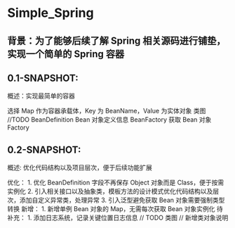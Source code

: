 # Simple_Spring
## 背景：为了能够后续了解 Spring 相关源码进行铺垫，实现一个简单的 Spring 容器

## 0.1-SNAPSHOT: 
  
  概述：实现最简单的容器
  
  选择 Map 作为容器承载体，Key 为 BeanName，Value 为实体对象
  类图 //TODO
  BeanDefinition Bean 对象定义信息
  BeanFactory 获取 Bean 对象 Factory 

## 0.2-SNAPSHOT:
  
  概述: 优化代码结构以及项目层次，便于后续功能扩展
  
  优化：
    1. 优化 BeanDefinition 字段不再保存 Object 对象而是 Class，便于按需实例化
    2. 引入相关接口以及抽象类，模板方法的设计模式优化代码结构以及层次，添加自定义异常类，处理异常
    3. 引入泛型避免获取 Bean 对象需要强制类型转换
  新增：
    1. 新增单例 Bean 对象的 Map，无需每次获取 Bean 对象实例化
  待补充：
    1. 添加日志系统，记录关键位置日志信息
  // TODO 类图
  // 新增类对象说明
  